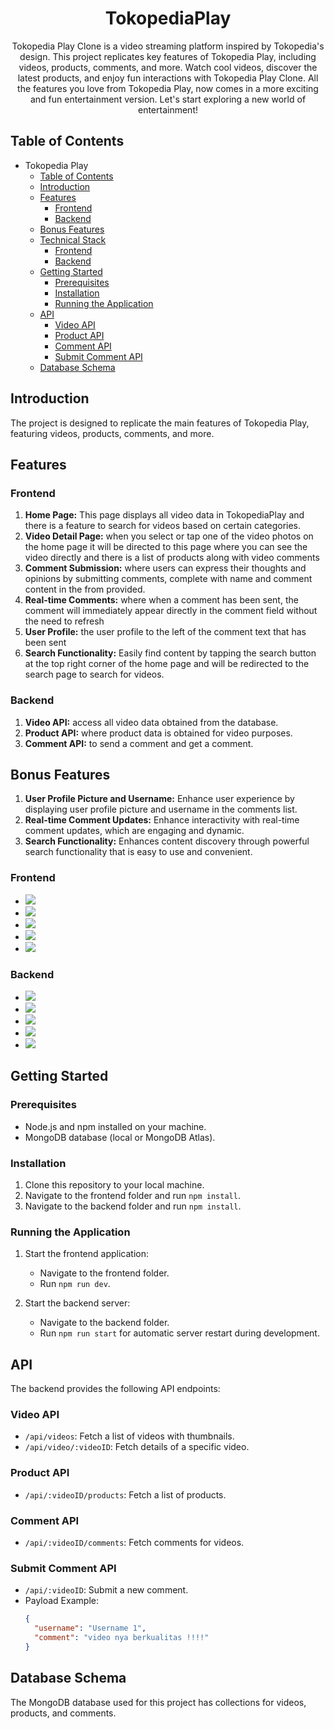 <h1 align="center">
  TokopediaPlay 
</h1>

<p align="center">
  Tokopedia Play Clone is a video streaming platform inspired by Tokopedia's design. This project replicates key features of Tokopedia Play, including videos, products, comments, and more. Watch cool videos, discover the latest products, and enjoy fun interactions with Tokopedia Play Clone. All the features you love from Tokopedia Play, now comes in a more exciting and fun entertainment version. Let's start exploring a new world of entertainment!

</p>

## Table of Contents

- Tokopedia Play
  - [Table of Contents](#table-of-contents)
  - [Introduction](#introduction)
  - [Features](#features)
    - [Frontend](#frontend)
    - [Backend](#backend)
  - [Bonus Features](#bonus-features)
  - [Technical Stack](#technical-stack)
    - [Frontend](#frontend-1)
    - [Backend](#backend-1)
  - [Getting Started](#getting-started)
    - [Prerequisites](#prerequisites)
    - [Installation](#installation)
    - [Running the Application](#running-the-application)
  - [API](#api)
    - [Video API](#video-api)
    - [Product API](#product-api)
    - [Comment API](#comment-api)
    - [Submit Comment API](#submit-comment-api)
  - [Database Schema](#database-schema)

## Introduction

The project is designed to replicate the main features of Tokopedia Play, featuring videos, products, comments, and more.

## Features

### Frontend

1. **Home Page:** This page displays all video data in TokopediaPlay and there is a feature to search for videos based on certain categories.
2. **Video Detail Page:** when you select or tap one of the video photos on the home page it will be directed to this page where you can see the video directly and there is a list of products along with video comments
3. **Comment Submission:** where users can express their thoughts and opinions by submitting comments, complete with name and comment content in the from provided.
4. **Real-time Comments:** where when a comment has been sent, the comment will immediately appear directly in the comment field without the need to refresh
5. **User Profile:** the user profile to the left of the comment text that has been sent
6. **Search Functionality:** Easily find content by tapping the search button at the top right corner of the home page and will be redirected to the search page to search for videos.

### Backend

1. **Video API:** access all video data obtained from the database.
2. **Product API:** where product data is obtained for video purposes.
3. **Comment API:** to send a comment and get a comment.

## Bonus Features

1. **User Profile Picture and Username:** Enhance user experience by displaying user profile picture and username in the comments list.
2. **Real-time Comment Updates:** Enhance interactivity with real-time comment updates, which are engaging and dynamic.
3. **Search Functionality:** Enhances content discovery through powerful search functionality that is easy to use and convenient.

### Frontend

- ![](https://img.shields.io/badge/Code-React.js-informational?style=flat&logo=react&color=61DAFB)
- ![](https://img.shields.io/badge/Library-React%20Router-informational?style=flat&logo=react-router&color=CA4245)
- ![](https://img.shields.io/badge/Language-HTML5-informational?style=flat&logo=html5&color=E34F26)
- ![](https://img.shields.io/badge/Language-CSS3-informational?style=flat&logo=css3&color=1572B6)
- ![](https://img.shields.io/badge/Tool-Vite-informational?style=flat&logo=vite&color=646CFF)

### Backend

- ![](https://img.shields.io/badge/Runtime-Node.js-informational?style=flat&logo=node.js&color=339933)
- ![](https://img.shields.io/badge/Framework-Express.js-informational?style=flat&logo=express&color=000000)
- ![](https://img.shields.io/badge/Database-MongoDB-informational?style=flat&logo=mongodb&color=47A248)
- ![](https://img.shields.io/badge/Tool-Nodemon-informational?style=flat&logo=nodemon&color=76D04B)
- ![](https://img.shields.io/badge/Library-Mongoose-informational?style=flat&logo=mongoose&color=880000)

## Getting Started

### Prerequisites

- Node.js and npm installed on your machine.
- MongoDB database (local or MongoDB Atlas).

### Installation

1. Clone this repository to your local machine.
2. Navigate to the frontend folder and run `npm install`.
3. Navigate to the backend folder and run `npm install`.

### Running the Application

1. Start the frontend application:

   - Navigate to the frontend folder.
   - Run `npm run dev`.

2. Start the backend server:
   - Navigate to the backend folder.
   - Run `npm run start` for automatic server restart during development.

## API

The backend provides the following API endpoints:

### Video API

- `/api/videos`: Fetch a list of videos with thumbnails.
- `/api/video/:videoID`: Fetch details of a specific video.

### Product API

- `/api/:videoID/products`: Fetch a list of products.

### Comment API

- `/api/:videoID/comments`: Fetch comments for videos.

### Submit Comment API

- `/api/:videoID`: Submit a new comment.
- Payload Example:
  ```json
  {
    "username": "Username 1",
    "comment": "video nya berkualitas !!!!"
  }
  ```

## Database Schema

The MongoDB database used for this project has collections for videos, products, and comments.
